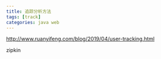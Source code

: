 ```yaml
---
title: 追踪分析方法
tags: [track]
categories: java web
---
```


http://www.ruanyifeng.com/blog/2019/04/user-tracking.html

zipkin

<!--more-->


